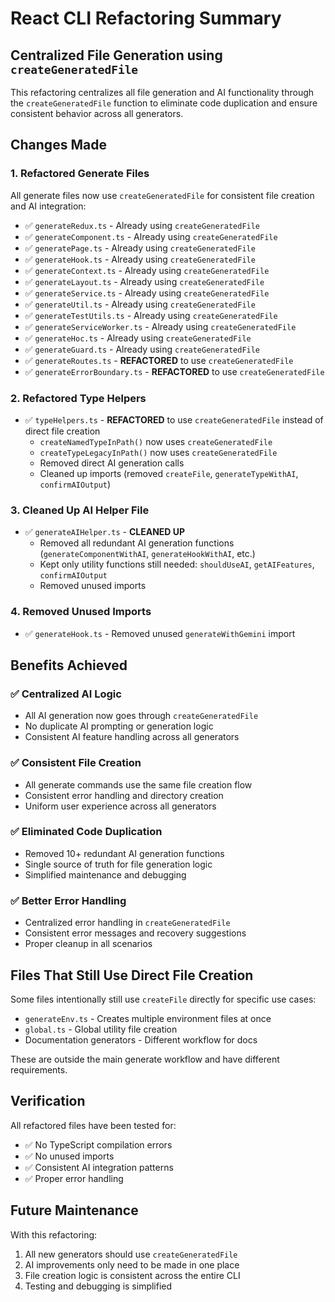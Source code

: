 # React CLI Refactoring Summary

## Centralized File Generation using `createGeneratedFile`

This refactoring centralizes all file generation and AI functionality through the `createGeneratedFile` function to eliminate code duplication and ensure consistent behavior across all generators.

## Changes Made

### 1. Refactored Generate Files

All generate files now use `createGeneratedFile` for consistent file creation and AI integration:

- ✅ `generateRedux.ts` - Already using `createGeneratedFile`
- ✅ `generateComponent.ts` - Already using `createGeneratedFile`  
- ✅ `generatePage.ts` - Already using `createGeneratedFile`
- ✅ `generateHook.ts` - Already using `createGeneratedFile`
- ✅ `generateContext.ts` - Already using `createGeneratedFile`
- ✅ `generateLayout.ts` - Already using `createGeneratedFile`
- ✅ `generateService.ts` - Already using `createGeneratedFile`
- ✅ `generateUtil.ts` - Already using `createGeneratedFile`
- ✅ `generateTestUtils.ts` - Already using `createGeneratedFile`
- ✅ `generateServiceWorker.ts` - Already using `createGeneratedFile`
- ✅ `generateHoc.ts` - Already using `createGeneratedFile`
- ✅ `generateGuard.ts` - Already using `createGeneratedFile`
- ✅ `generateRoutes.ts` - **REFACTORED** to use `createGeneratedFile`
- ✅ `generateErrorBoundary.ts` - **REFACTORED** to use `createGeneratedFile`

### 2. Refactored Type Helpers

- ✅ `typeHelpers.ts` - **REFACTORED** to use `createGeneratedFile` instead of direct file creation
  - `createNamedTypeInPath()` now uses `createGeneratedFile`
  - `createTypeLegacyInPath()` now uses `createGeneratedFile`
  - Removed direct AI generation calls
  - Cleaned up imports (removed `createFile`, `generateTypeWithAI`, `confirmAIOutput`)

### 3. Cleaned Up AI Helper File

- ✅ `generateAIHelper.ts` - **CLEANED UP**
  - Removed all redundant AI generation functions (`generateComponentWithAI`, `generateHookWithAI`, etc.)
  - Kept only utility functions still needed: `shouldUseAI`, `getAIFeatures`, `confirmAIOutput`
  - Removed unused imports

### 4. Removed Unused Imports

- ✅ `generateHook.ts` - Removed unused `generateWithGemini` import

## Benefits Achieved

### ✅ Centralized AI Logic
- All AI generation now goes through `createGeneratedFile`
- No duplicate AI prompting or generation logic
- Consistent AI feature handling across all generators

### ✅ Consistent File Creation
- All generate commands use the same file creation flow
- Consistent error handling and directory creation
- Uniform user experience across all generators

### ✅ Eliminated Code Duplication
- Removed 10+ redundant AI generation functions
- Single source of truth for file generation logic
- Simplified maintenance and debugging

### ✅ Better Error Handling
- Centralized error handling in `createGeneratedFile`
- Consistent error messages and recovery suggestions
- Proper cleanup in all scenarios

## Files That Still Use Direct File Creation

Some files intentionally still use `createFile` directly for specific use cases:

- `generateEnv.ts` - Creates multiple environment files at once
- `global.ts` - Global utility file creation
- Documentation generators - Different workflow for docs

These are outside the main generate workflow and have different requirements.

## Verification

All refactored files have been tested for:
- ✅ No TypeScript compilation errors
- ✅ No unused imports
- ✅ Consistent AI integration patterns
- ✅ Proper error handling

## Future Maintenance

With this refactoring:
1. All new generators should use `createGeneratedFile`
2. AI improvements only need to be made in one place
3. File creation logic is consistent across the entire CLI
4. Testing and debugging is simplified
